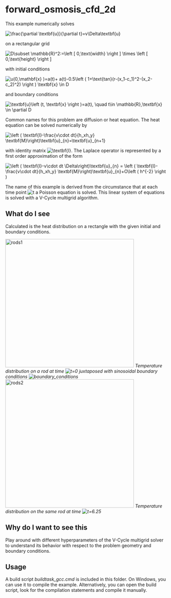 # forward_osmosis_cfd_2d


This example numerically solves

<img src="https://latex.codecogs.com/svg.image?\frac{\partial&space;u}{\partial&space;t}=v\Delta u" title="\frac{\partial \textbf{u}}{\partial t}=v\Delta\textbf{u}" />

on a rectangular grid

<img src="https://latex.codecogs.com/svg.image?D\subset&space;\mathbb{R}^2:=\left&space;[&space;0,\text{width}&space;\right&space;]&space;\times&space;\left&space;[&space;0,\text{height}&space;\right&space;]" title="D\subset \mathbb{R}^2:=\left [ 0,\text{width} \right ] \times \left [ 0,\text{height} \right ]" />

with initial conditions

<img src="https://latex.codecogs.com/svg.image?u(0,\mathbf{x}&space;)=a(0)&plus;&space;a(0)-0.5\left&space;(&space;1&plus;\text{tan}(r-(x_1-c_1)^2-(x_2-c_2)^2)&space;\right&space;),\quad&space; \textbf{x} \in \partial D" title="u(0,\mathbf{x} )=a(t)+ a(t)-0.5\left ( 1+\text{tan}(r-(x_1-c_1)^2-(x_2-c_2)^2) \right ) \textbf{x} \in D" />

and boundary conditions

<img src="https://latex.codecogs.com/svg.image?u\left&space;(t,&space;\textbf{x}&space;\right&space;)=a(t),&space;\quad&space;\quad&space;t\in&space;\mathbb{R},\textbf{x}&space;\in&space;\partial&space;D" title="\textbf{u}\left (t, \textbf{x} \right )=a(t), \quad t\in \mathbb{R},\textbf{x} \in \partial D" />

Common names for this problem are diffusion or heat equation. The heat equation can be solved numerically by 

<img src="https://latex.codecogs.com/svg.image?\left&space;(&space;&space;\textbf{I}-\frac{v\cdot&space;dt}{h_xh_y}&space;\textbf{M}\right){u}_{n}={u}_{n&plus;1}" title="\left ( \textbf{I}-\frac{v\cdot dt}{h_xh_y} \textbf{M}\right)\textbf{u}_{n}=\textbf{u}_{n+1}" />

with identity matrix <img src="https://latex.codecogs.com/svg.image?\textbf{I}" title="\textbf{I}" />.
The Laplace operator is represented by a first order approximation of the form

<img src="https://latex.codecogs.com/svg.image?\Delta {u}_{n}&space;=\frac{1}{h_xh_y}&space;\textbf{M}{u}_{n}&plus;O\left&space;(&space;h^{-2}&space;\right&space;)" title="\left ( \textbf{I}-v\cdot dt \Delta\right)\textbf{u}_{n} = \left ( \textbf{I}-\frac{v\cdot dt}{h_xh_y} \textbf{M}\right)\textbf{u}_{n}+O\left ( h^{-2} \right )" />



The name of this example is derived from the circumstance that at each time point <img src="https://latex.codecogs.com/svg.image?t" title="t" /> a Poisson equation is solved. This linear system of equations is solved with a V-Cycle
multigrid algorithm.

## What do I see

Calculated is the heat distribution on a rectangle with the given initial and boundary conditions.

<img src="img/animation_poisson_changing_boundary0.svg" title="rods1" width="400"/>
<em>Temperature distribution on a rod at time <img src="https://latex.codecogs.com/svg.image?t=0" title="t=0" /> juxtaposed with  sinosoidal boundary conditions <img src="https://latex.codecogs.com/svg.image?a(t)=\text{sin}(ct)." title="boundary_conditions" /></em>

<img src="img/animation_poisson_changing_boundary500.svg" title="rods2" width="400"/>
<em>Temperature distribution on the same rod at time <img src="https://latex.codecogs.com/svg.image?t=6.25." title="t=6.25" /></em>


## Why do I want to see this

Play around with different hyperparameters of the V-Cycle multigrid solver to understand its behavior with respect to the problem geometry and boundary conditions.

## Usage
A build script *buildtask_gcc.cmd* is included in this folder. On Windows, you can use it to compile 
the example. Alternatively, you can open the build script, look for the compilation statements and compile it manually.

